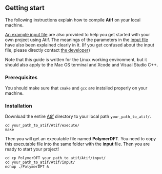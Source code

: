 ## Getting start
The following instructions explain how to compile **Atif** on your local machine. 

[An example input file]('Atif/input/input.dat') are also provided to help you get started with your own project using Atif. The meanings of the parameters in the [input file]('Atif/input/input.dat') have also been explained clearly in it. (If you get confused about the input file, please directly contact [the developer](https://github.com/jiangj-physchem)) 

Note that this guide is written for the Linux working environment, but it should also apply to the Mac OS terminal and Xcode and Visual Studio C++.

### Prerequisites

You should make sure that `cmake` and `gcc` are installed properly on your machine.

### Installation

Download the entire [Atif](Atif) directory to your local path `your_path_to_atif/`.
```
cd your_path_to_atif/Atif/execute/
make
```
Then you will get an executable file named **PolymerDFT**. You need to copy this executable file into the same folder with the **input** file. Then you are ready to start your project!
```
cd cp PolymerDFT your_path_to_atif/Atif/input/
cd your_path_to_atif/Atif/input/
nohup ./PolymerDFT &
```

